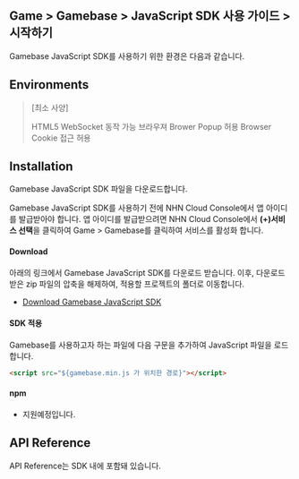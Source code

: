 ## Game > Gamebase > JavaScript SDK 사용 가이드 > 시작하기

Gamebase JavaScript SDK를 사용하기 위한 환경은 다음과 같습니다.

## Environments

> [최소 사양]
>
> HTML5 WebSocket 동작 가능 브라우져
> Brower Popup 허용
> Browser Cookie 접근 허용

## Installation

Gamebase JavaScript SDK 파일을 다운로드합니다.

Gamebase JavaScript SDK를 사용하기 전에 NHN Cloud Console에서 앱 아이디를 발급받아야 합니다. 앱 아이디를 발급받으려면 NHN Cloud  Console에서 **(+)서비스 선택**을 클릭하여 Game > Gamebase를 클릭하여 서비스를 활성화 합니다.

#### Download
아래의 링크에서 Gamebase JavaScript SDK를 다운로드 받습니다. 이후, 다운로드 받은 zip 파일의 압축을 해제하여, 적용할 프로젝트의 폴더로 이동합니다.
* [Download Gamebase JavaScript SDK](/Download/#game-gamebase)


#### SDK 적용
Gamebase를 사용하고자 하는 파일에 다음 구문을 추가하여 JavaScript 파일을 로드합니다.

```html
<script src="${gamebase.min.js 가 위치한 경로}"></script>
```


#### npm

* 지원예정입니다.



## API Reference

API Reference는 SDK 내에 포함돼 있습니다.
